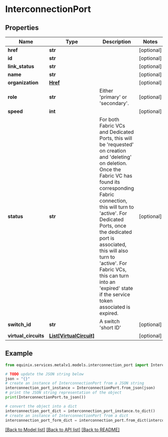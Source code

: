 # InterconnectionPort


## Properties

Name | Type | Description | Notes
------------ | ------------- | ------------- | -------------
**href** | **str** |  | [optional] 
**id** | **str** |  | [optional] 
**link_status** | **str** |  | [optional] 
**name** | **str** |  | [optional] 
**organization** | [**Href**](Href.md) |  | [optional] 
**role** | **str** | Either &#39;primary&#39; or &#39;secondary&#39;. | [optional] 
**speed** | **int** |  | [optional] 
**status** | **str** | For both Fabric VCs and Dedicated Ports, this will be &#39;requested&#39; on creation and &#39;deleting&#39; on deletion. Once the Fabric VC has found its corresponding Fabric connection, this will turn to &#39;active&#39;. For Dedicated Ports, once the dedicated port is associated, this will also turn to &#39;active&#39;. For Fabric VCs, this can turn into an &#39;expired&#39; state if the service token associated is expired. | [optional] 
**switch_id** | **str** | A switch &#39;short ID&#39; | [optional] 
**virtual_circuits** | [**List[VirtualCircuit]**](VirtualCircuit.md) |  | [optional] 

## Example

```python
from equinix.services.metalv1.models.interconnection_port import InterconnectionPort

# TODO update the JSON string below
json = "{}"
# create an instance of InterconnectionPort from a JSON string
interconnection_port_instance = InterconnectionPort.from_json(json)
# print the JSON string representation of the object
print(InterconnectionPort.to_json())

# convert the object into a dict
interconnection_port_dict = interconnection_port_instance.to_dict()
# create an instance of InterconnectionPort from a dict
interconnection_port_form_dict = interconnection_port.from_dict(interconnection_port_dict)
```
[[Back to Model list]](../README.md#documentation-for-models) [[Back to API list]](../README.md#documentation-for-api-endpoints) [[Back to README]](../README.md)


